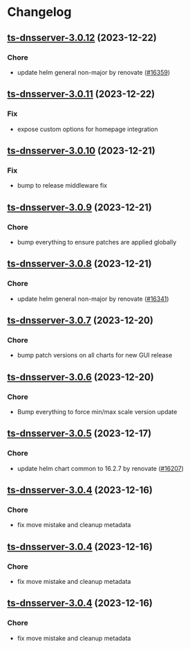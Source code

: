 # Changelog



## [ts-dnsserver-3.0.12](https://github.com/truecharts/charts/compare/ts-dnsserver-3.0.11...ts-dnsserver-3.0.12) (2023-12-22)

### Chore

- update helm general non-major by renovate ([#16359](https://github.com/truecharts/charts/issues/16359))
  
  


## [ts-dnsserver-3.0.11](https://github.com/truecharts/charts/compare/ts-dnsserver-3.0.10...ts-dnsserver-3.0.11) (2023-12-22)

### Fix

- expose custom options for homepage integration
  
  


## [ts-dnsserver-3.0.10](https://github.com/truecharts/charts/compare/ts-dnsserver-3.0.9...ts-dnsserver-3.0.10) (2023-12-21)

### Fix

- bump to release middleware fix
  
  


## [ts-dnsserver-3.0.9](https://github.com/truecharts/charts/compare/ts-dnsserver-3.0.8...ts-dnsserver-3.0.9) (2023-12-21)

### Chore

- bump everything to ensure patches are applied globally
  
  


## [ts-dnsserver-3.0.8](https://github.com/truecharts/charts/compare/ts-dnsserver-3.0.7...ts-dnsserver-3.0.8) (2023-12-21)

### Chore

- update helm general non-major by renovate ([#16341](https://github.com/truecharts/charts/issues/16341))
  
  


## [ts-dnsserver-3.0.7](https://github.com/truecharts/charts/compare/ts-dnsserver-3.0.6...ts-dnsserver-3.0.7) (2023-12-20)

### Chore

- bump patch versions on all charts for new GUI release
  
  


## [ts-dnsserver-3.0.6](https://github.com/truecharts/charts/compare/ts-dnsserver-3.0.5...ts-dnsserver-3.0.6) (2023-12-20)

### Chore

- Bump everything to force min/max scale version update
  
  


## [ts-dnsserver-3.0.5](https://github.com/truecharts/charts/compare/ts-dnsserver-3.0.4...ts-dnsserver-3.0.5) (2023-12-17)

### Chore

- update helm chart common to 16.2.7 by renovate ([#16207](https://github.com/truecharts/charts/issues/16207))
  
  


## [ts-dnsserver-3.0.4](https://github.com/truecharts/charts/compare/ts-dnsserver-2.0.23...ts-dnsserver-3.0.4) (2023-12-16)

### Chore

- fix move mistake and cleanup metadata
  
  


## [ts-dnsserver-3.0.4](https://github.com/truecharts/charts/compare/ts-dnsserver-2.0.23...ts-dnsserver-3.0.4) (2023-12-16)

### Chore

- fix move mistake and cleanup metadata
  
  


## [ts-dnsserver-3.0.4](https://github.com/truecharts/charts/compare/ts-dnsserver-2.0.23...ts-dnsserver-3.0.4) (2023-12-16)

### Chore

- fix move mistake and cleanup metadata
  
  